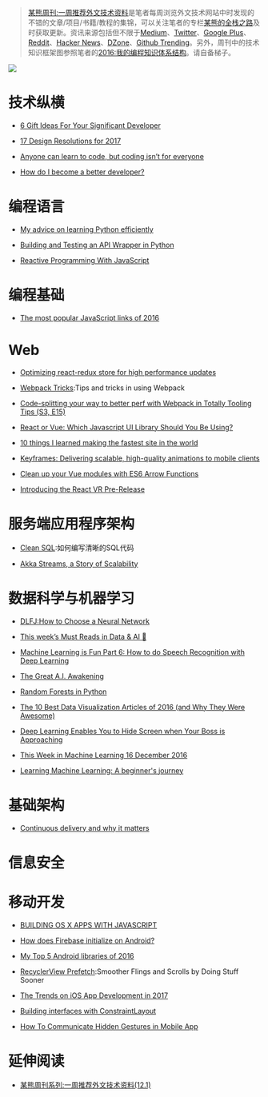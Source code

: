 ﻿
 
> [某熊周刊:一周推荐外文技术资料](https://github.com/wxyyxc1992/Coder-Knowledge-Graph/tree/master/Weekly)是笔者每周浏览外文技术网站中时发现的不错的文章/项目/书籍/教程的集锦，可以关注笔者的专栏[某熊的全栈之路](https://zhuanlan.zhihu.com/wxyyxc1992)及时获取更新。资讯来源包括但不限于[Medium](https://medium.com/)、[Twitter](https://twitter.com/)、[Google Plus](https://plus.google.com/)、[Reddit](https://www.reddit.com/)、[Hacker News](https://news.ycombinator.com/)、[DZone](https://dzone.com/)、[Github Trending](https://github.com/trending)。另外，周刊中的技术知识框架图参照笔者的[2016:我的编程知识体系结构](https://zhuanlan.zhihu.com/p/24476917?refer=wxyyxc1992)。请自备梯子。




![](https://coding.net/u/hoteam/p/Cache/git/raw/master/2016/12/3/1-s_834YnAJVG-wk6ForHX5g.jpeg) 


# 技术纵横



- [6 Gift Ideas For Your Significant Developer](https://medium.com/code-school/6-gift-ideas-for-your-significant-developer-1ced26105ac3?source=bookmarks---------1----------) 

- [17 Design Resolutions for 2017](https://medium.com/ux-power-tools/17-design-resolutions-for-2017-25d4698db075?source=bookmarks---------0----------) 

- [Anyone can learn to code, but coding isn’t for everyone](https://medium.com/@rithmschool/anyone-can-learn-to-code-but-coding-isnt-for-everyone-de57aedaed11#.ahcgzb827)

- [How do I become a better developer?](https://github.com/ggomaeng/better-developer-quotes) 


# 编程语言



- [My advice on learning Python efficiently](http://www.simplydjango.com/learn-python-efficiently/?utm_source=mybridge&utm_medium=web&utm_campaign=read_more)

- [Building and Testing an API Wrapper in Python](https://semaphoreci.com/community/tutorials/building-and-testing-an-api-wrapper-in-python?utm_source=mybridge&utm_medium=web&utm_campaign=read_more)

- [Reactive Programming With JavaScript](https://blog.yipl.com.np/reactive-programming-with-javascript-3e53abf238a4#.cssul4xty)


# 编程基础



- [The most popular JavaScript links of 2016](https://medium.com/statuscode/the-most-popular-javascript-links-of-2016-ddaeca9f08fc#.85v1eycm5) 




# Web



- [Optimizing react-redux store for high performance updates](https://medium.com/@lavrton/optimizing-react-redux-store-for-high-performance-updates-3ae6f7f1e4c1?source=reading_list---------1-2---------) 

- [Webpack Tricks](https://github.com/rstacruz/webpack-tricks):Tips and tricks in using Webpack

- [Code-splitting your way to better perf with Webpack in Totally Tooling Tips (S3, E15)](https://www.youtube.com/watch?v=QH94CXVv3UE) 

- [React or Vue: Which Javascript UI Library Should You Be Using?](https://medium.com/js-dojo/react-or-vue-which-javascript-ui-library-should-you-be-using-543a383608d#.cq7hef3um) 

- [10 things I learned making the fastest site in the world](https://hackernoon.com/10-things-i-learned-making-the-fastest-site-in-the-world-18a0e1cdf4a7#.kygkponlp)

- [Keyframes: Delivering scalable, high-quality animations to mobile clients](https://code.facebook.com/posts/354469174916519/) 

- [Clean up your Vue modules with ES6 Arrow Functions](https://dotdev.co/clean-up-your-vue-modules-with-es6-arrow-functions-2ef65e348d41?source=reading_list---es6------3-4---------)

- [Introducing the React VR Pre-Release](https://developer.oculus.com/blog/introducing-the-react-vr-pre-release/?utm_content=buffer86fe5&utm_medium=social&utm_source=twitter.com&utm_campaign=buffer)


# 服务端应用程序架构



- [Clean SQL](http://jonathansacramento.com/posts/20161119_clean_sql.html):如何编写清晰的SQL代码

- [Akka Streams, a Story of Scalability](https://hackernoon.com/akka-streams-a-story-of-scalability-5d9e7c2d3ac3#.u1c4ccr3f) 


# 数据科学与机器学习



- [DLFJ:How to Choose a Neural Network](https://deeplearning4j.org/neuralnetworktable?utm_source=mybridge&utm_medium=web&utm_campaign=read_more)

- [This week’s Must Reads in Data & AI 💾](https://uiux.blog/this-weeks-must-reads-in-data-ai-d9dff15dfee2?source=bookmarks---------2----------) 

- [Machine Learning is Fun Part 6: How to do Speech Recognition with Deep Learning](https://medium.com/@ageitgey/machine-learning-is-fun-part-6-how-to-do-speech-recognition-with-deep-learning-28293c162f7a?source=bookmarks---------4----------) 

- [The Great A.I. Awakening](http://www.nytimes.com/2016/12/14/magazine/the-great-ai-awakening.html?utm_source=mybridge&utm_medium=web&utm_campaign=read_more) 

- [Random Forests in Python](http://www.kdnuggets.com/2016/12/random-forests-python.html?utm_source=mybridge&utm_medium=web&utm_campaign=read_more) 

- [The 10 Best Data Visualization Articles of 2016 (and Why They Were Awesome)](http://www.tuicool.com/articles/zmANZbQ)

- [Deep Learning Enables You to Hide Screen when Your Boss is Approaching](http://ahogrammer.com/2016/11/15/deep-learning-enables-you-to-hide-screen-when-your-boss-is-approaching/?utm_source=mybridge&utm_medium=web&utm_campaign=read_more) 

- [This Week in Machine Learning 16 December 2016](https://medium.com/udacity/this-week-in-machine-learning-16-december-2016-64539a393c71?source=bookmarks---------1----------) 

- [Learning Machine Learning: A beginner's journey](http://muratbuffalo.blogspot.jp/2016/12/learning-machine-learning-beginners.html?utm_source=mybridge&utm_medium=web&utm_campaign=read_more) 


# 基础架构

- [Continuous delivery and why it matters](https://medium.com/@ccverak/continuous-delivery-and-why-it-matters-9e53a0c28538?source=bookmarks---------0----------) 


# 信息安全


# 移动开发



- [BUILDING OS X APPS WITH JAVASCRIPT](https://tylergaw.com/articles/building-osx-apps-with-js) 

- [How does Firebase initialize on Android?](https://firebase.googleblog.com/2016/12/how-does-firebase-initialize-on-android.html) 

- [My Top 5 Android libraries of 2016](https://android.jlelse.eu/my-top-5-android-libraries-of-2016-719b5280a95f?source=bookmarks---------3----------) 

- [RecyclerView Prefetch](https://medium.com/google-developers/recyclerview-prefetch-c2f269075710#.ci2i8yl2x):Smoother Flings and Scrolls by Doing Stuff Sooner

- [The Trends on iOS App Development in 2017](https://medium.com/@AppInventiv/the-trends-on-ios-app-development-in-2017-665758b5a500?source=bookmarks---------2----------) 

- [Building interfaces with ConstraintLayout](https://medium.com/google-developers/building-interfaces-with-constraintlayout-3958fa38a9f7?source=bookmarks---------4----------)

- [How To Communicate Hidden Gestures in Mobile App](https://uxplanet.org/how-to-communicate-hidden-gestures-in-mobile-app-e55397f4006b#.590v20gtz) 




# 延伸阅读

- [某熊周刊系列:一周推荐外文技术资料(12.1)](https://zhuanlan.zhihu.com/p/24516669?refer=wxyyxc1992)





























